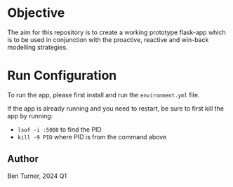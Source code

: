 # Objective
The aim for this repository is to create a working prototype flask-app which is to be used in conjunction with the proactive, reactive and win-back modelling strategies.

# Run Configuration

To run the app, please first install and run the `environment.yml` file.

If the app is already running and you need to restart, be sure to first kill the app by running:

- `lsof -i :5000` to find the PID
- `kill -9 PID` where PID is from the command above

## Author

Ben Turner, 2024 Q1